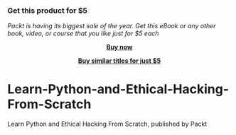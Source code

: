 
### Get this product for $5

<i>Packt is having its biggest sale of the year. Get this eBook or any other book, video, or course that you like just for $5 each</i>


<b><p align='center'>[Buy now](https://packt.link/9781839214561)</p></b>


<b><p align='center'>[Buy similar titles for just $5](https://subscription.packtpub.com/search)</p></b>


# Learn-Python-and-Ethical-Hacking-From-Scratch
Learn Python and Ethical Hacking From Scratch, published by Packt
